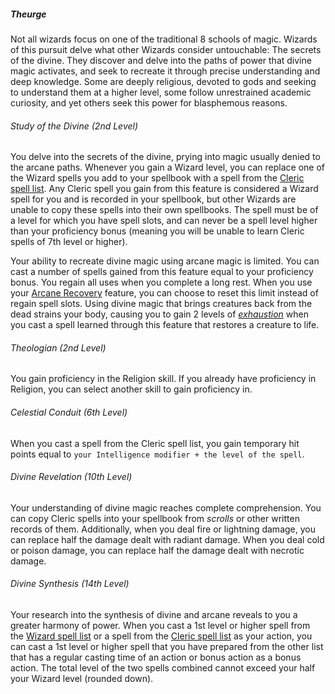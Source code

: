 ##### Theurge

Not all wizards focus on one of the traditional 8 schools of magic.
Wizards of this pursuit delve what other Wizards consider untouchable: The secrets of the divine.
They discover and delve into the paths of power that divine magic activates, and seek to recreate it through precise understanding and deep knowledge.
Some are deeply religious, devoted to gods and seeking to understand them at a higher level, some follow unrestrained academic curiosity, and yet others seek this power for blasphemous reasons.

###### Study of the Divine (2nd Level)

You delve into the secrets of the divine, prying into magic usually denied to the arcane paths.
Whenever you gain a Wizard level, you can replace one of the Wizard spells you add to your spellbook with a spell from the [Cleric spell list](#Cleric_Spells_cleric_spells).
Any Cleric spell you gain from this feature is considered a Wizard spell for you and is recorded in your spellbook, but other Wizards are unable to copy these spells into their own spellbooks.
The spell must be of a level for which you have spell slots, and can never be a spell level higher than your proficiency bonus (meaning you will be unable to learn Cleric spells of 7th level or higher).

Your ability to recreate divine magic using arcane magic is limited.
You can cast a number of spells gained from this feature equal to your proficiency bonus.
You regain all uses when you complete a long rest.
When you use your [Arcane Recovery](#Wizard_arcane_recovery) feature, you can choose to reset this limit instead of regain spell slots.
Using divine magic that brings creatures back from the dead strains your body, causing you to gain 2 levels of _[<span class="condition">exhaustion</span>](#Conditions_exhaustion)_ when you cast a spell learned through this feature that restores a creature to life.

###### Theologian (2nd Level)

You gain proficiency in the Religion skill.
If you already have proficiency in Religion, you can select another skill to gain proficiency in.

###### Celestial Conduit (6th Level)

When you cast a spell from the Cleric spell list, you gain temporary hit points equal to `your Intelligence modifier + the level of the spell`.

###### Divine Revelation (10th Level)

Your understanding of divine magic reaches complete comprehension.
You can copy Cleric spells into your spellbook from _<span class="item item-Spell_Scroll_spell_scroll">scrolls</span>_ or other written records of them.
Additionally, when you deal fire or lightning damage, you can replace half the damage dealt with radiant damage.
When you deal cold or poison damage, you can replace half the damage dealt with necrotic damage.

###### Divine Synthesis (14th Level)

Your research into the synthesis of divine and arcane reveals to you a greater harmony of power.
When you cast a 1st level or higher spell from the [Wizard spell list](#Wizard_Spells_wizard_spells) or a spell from the [Cleric spell list](#Cleric_Spells_cleric_spells) as your action, you can cast a 1st level or higher spell that you have prepared from the other list that has a regular casting time of an action or bonus action as a bonus action.
The total level of the two spells combined cannot exceed your half your Wizard level (rounded down).

